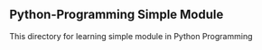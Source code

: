 ## Python-Programming Simple Module

This directory for learning simple module in Python Programming
